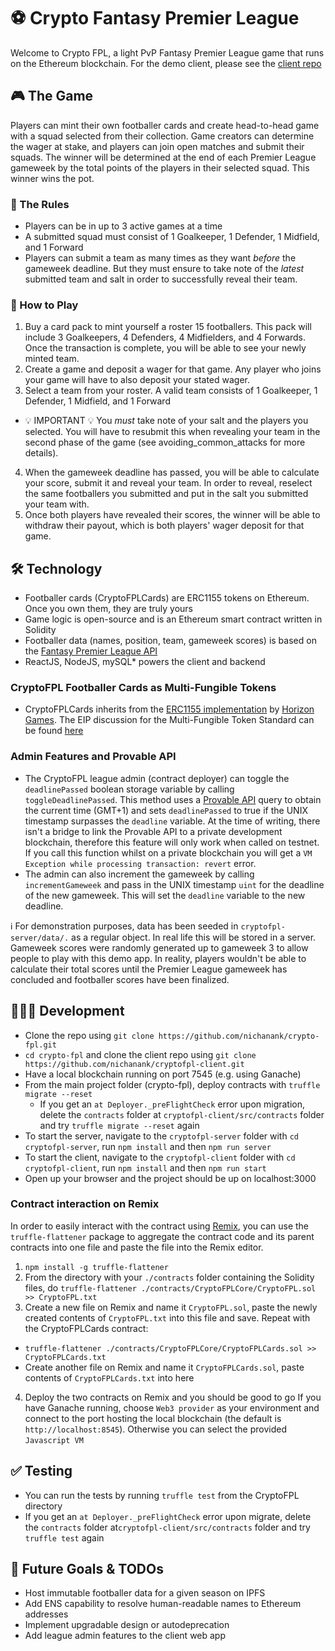 # ⚽️ Crypto Fantasy Premier League

 Welcome to Crypto FPL, a light PvP Fantasy Premier League game that runs on the Ethereum blockchain. For the demo client, please see the [client repo](https://github.com/nichanank/crypto-fpl-client)
 
 ## 🎮 The Game

 Players can mint their own footballer cards and create head-to-head game with a squad selected from their collection. Game creators can determine the wager at stake, and players can join open matches and submit their squads. The winner will be determined at the end of each Premier League gameweek by the total points of the players in their selected squad. This winner wins the pot.

### 📜 The Rules

- Players can be in up to 3 active games at a time
- A submitted squad must consist of 1 Goalkeeper, 1 Defender, 1 Midfield, and 1 Forward
- Players can submit a team as many times as they want *before* the gameweek deadline. But they must ensure to take note of the *latest* submitted team and salt in order to successfully reveal their team.

### 📖 How to Play

1. Buy a card pack to mint yourself a roster 15 footballers. This pack will include 3 Goalkeepers, 4 Defenders, 4 Midfielders, and 4 Forwards. Once the transaction is complete, you will be able to see your newly minted team.
2. Create a game and deposit a wager for that game. Any player who joins your game will have to also deposit your stated wager.
3. Select a team from your roster. A valid team consists of 1 Goalkeeper, 1 Defender, 1 Midfield, and 1 Forward
- 💡 IMPORTANT 💡 You *must* take note of your salt and the players you selected. You will have to resubmit this when revealing your team in the second phase of the game (see avoiding_common_attacks for more details).
4. When the gameweek deadline has passed, you will be able to calculate your score, submit it and reveal your team. In order to reveal, reselect the same footballers you submitted and put in the salt you submitted your team with.
5. Once both players have revealed their scores, the winner will be able to withdraw their payout, which is both players' wager deposit for that game.


## 🛠 Technology
- Footballer cards (CryptoFPLCards) are ERC1155 tokens on Ethereum. Once you own them, they are truly yours
- Game logic is open-source and is an Ethereum smart contract written in Solidity
- Footballer data (names, position, team, gameweek scores) is based on the [Fantasy Premier League API](https://fantasy.premierleague.com/api/element-summary/1)
- ReactJS, NodeJS, mySQL* powers the client and backend

### CryptoFPL Footballer Cards as Multi-Fungible Tokens
- CryptoFPLCards inherits from the [ERC1155 implementation](https://github.com/horizon-games/multi-token-standard) by [Horizon Games](https://horizongames.net/). The EIP discussion for the Multi-Fungible Token Standard can be found [here](https://github.com/ethereum/EIPs/issues/1155)

### Admin Features and Provable API
- The CryptoFPL league admin (contract deployer) can toggle the `deadlinePassed` boolean storage variable by calling `toggleDeadlinePassed`. This method uses a [Provable API](https://docs.provable.xyz) query to obtain the current time (GMT+1) and sets `deadlinePassed` to true if the UNIX timestamp surpasses the `deadline` variable. At the time of writing, there isn't a bridge to link the Provable API to a private development blockchain, therefore this feature will only work when called on testnet. If you call this function whilst on a private blockchain you will get a `VM Exception while processing transaction: revert` error.
- The admin can also increment the gameweek by calling `incrementGameweek` and pass in the UNIX timestamp `uint` for the deadline of the new gameweek. This will set the `deadline` variable to the new deadline.

ℹ For demonstration purposes, data has been seeded in `cryptofpl-server/data/.` as a regular object. In real life this will be stored in a server. Gameweek scores were randomly generated up to gameweek 3 to allow people to play with this demo app. In reality, players wouldn't be able to calculate their total scores until the Premier League gameweek has concluded and footballer scores have been finalized.

## 👩🏻‍💻 Development
- Clone the repo using `git clone https://github.com/nichanank/crypto-fpl.git`
- `cd crypto-fpl` and clone the client repo using `git clone https://github.com/nichanank/cryptofpl-client.git`
- Have a local blockchain running on port 7545 (e.g. using Ganache)
- From the main project folder (crypto-fpl), deploy contracts with `truffle migrate --reset`
  - If you get an `at Deployer._preFlightCheck` error upon migration, delete the `contracts` folder at `cryptofpl-client/src/contracts` folder and try `truffle migrate --reset` again
- To start the server, navigate to the `cryptofpl-server` folder with `cd cryptofpl-server`, run `npm install` and then `npm run server`
- To start the client, navigate to the `cryptofpl-client` folder with `cd cryptofpl-client`, run `npm install` and then `npm run start`
- Open up your browser and the project should be up on localhost:3000

### Contract interaction on Remix
In order to easily interact with the contract using [Remix](remix.ethereum.org), you can use the `truffle-flattener` package to aggregate the contract code and its parent contracts into one file and paste the file into the Remix editor.
1. `npm install -g truffle-flattener`
2. From the directory with your `./contracts` folder containing the Solidity files, do `truffle-flattener ./contracts/CryptoFPLCore/CryptoFPL.sol >> CryptoFPL.txt`
3. Create a new file on Remix and name it `CryptoFPL.sol`, paste the newly created contents of `CryptoFPL.txt` into this file and save. Repeat with the CryptoFPLCards contract:
- `truffle-flattener ./contracts/CryptoFPLCore/CryptoFPLCards.sol >> CryptoFPLCards.txt`
- Create another file on Remix and name it `CryptoFPLCards.sol`, paste contents of `CryptoFPLCards.txt` into here
4. Deploy the two contracts on Remix and you should be good to go
If you have Ganache running, choose `Web3 provider` as your environment and connect to the port hosting the local blockchain (the default is `http://localhost:8545`). Otherwise you can select the provided `Javascript VM`

## ✅ Testing
- You can run the tests by running `truffle test` from the CryptoFPL directory
- If you get an `at Deployer._preFlightCheck` error upon migrate, delete the `contracts` folder at`cryptofpl-client/src/contracts` folder and try `truffle test` again

## 🚀 Future Goals & TODOs
- Host immutable footballer data for a given season on IPFS
- Add ENS capability to resolve human-readable names to Ethereum addresses
- Implement upgradable design or autodeprecation
- Add league admin features to the client web app